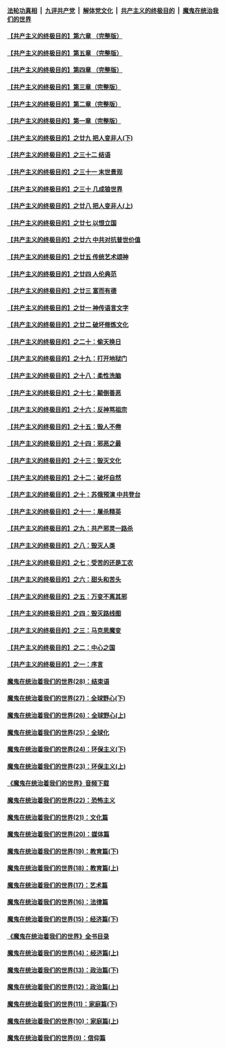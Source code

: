 ####  [法轮功真相](../../../../basic/blob/master/README.md?t=02150302) &nbsp;|&nbsp; [九评共产党](../../../../9ping.md/blob/master/README.md?t=02150302) &nbsp;|&nbsp; [解体党文化](../../../../jtdwh.md/blob/master/README.md?t=02150302)  &nbsp;|&nbsp; [共产主义的终极目的](../../../../gczydzjmd.md/blob/master/README.md?t=02150302) &nbsp;|&nbsp; [魔鬼在统治我们的世界](../../../../mgztzwmdsj.md/blob/master/README.md?t=02150302) 

#### [【共产主义的终极目的】第六章 （完整版）](../pages/nsc422/n11428913.md?t=02150302) 

#### [【共产主义的终极目的】第五章 （完整版）](../pages/nsc422/n11428912.md?t=02150302) 

#### [【共产主义的终极目的】第四章 （完整版）](../pages/nsc422/n11428907.md?t=02150302) 

#### [【共产主义的终极目的】第三章（完整版）](../pages/nsc422/n11428848.md?t=02150302) 

#### [【共产主义的终极目的】第二章（完整版）](../pages/nsc422/n11428831.md?t=02150302) 

#### [【共产主义的终极目的】第一章（完整版）](../pages/nsc422/n11417651.md?t=02150302) 

#### [【共产主义的终极目的】之廿九 把人变非人(下)](../pages/nsc422/n11344140.md?t=02150302) 

#### [【共产主义的终极目的】之三十二 结语](../pages/nsc422/n11360535.md?t=02150302) 

#### [【共产主义的终极目的】之三十一 末世景观](../pages/nsc422/n11351129.md?t=02150302) 

#### [【共产主义的终极目的】之三十 几成狼世界](../pages/nsc422/n11348280.md?t=02150302) 

#### [【共产主义的终极目的】之廿八 把人变非人(上)](../pages/nsc422/n11340492.md?t=02150302) 

#### [【共产主义的终极目的】之廿七 以恨立国](../pages/nsc422/n11336944.md?t=02150302) 

#### [【共产主义的终极目的】之廿六 中共对抗普世价值](../pages/nsc422/n11324785.md?t=02150302) 

#### [【共产主义的终极目的】之廿五 传统艺术颂神](../pages/nsc422/n11296396.md?t=02150302) 

#### [【共产主义的终极目的】之廿四 人伦典范](../pages/nsc422/n11296397.md?t=02150302) 

#### [【共产主义的终极目的】之廿三 富而有德](../pages/nsc422/n11283598.md?t=02150302) 

#### [【共产主义的终极目的】之廿一 神传语言文字](../pages/nsc422/n11263265.md?t=02150302) 

#### [【共产主义的终极目的】之廿二 破坏修炼文化](../pages/nsc422/n11245728.md?t=02150302) 

#### [【共产主义的终极目的】之二十：偷天换日](../pages/nsc422/n11238846.md?t=02150302) 

#### [【共产主义的终极目的】之十九：打开地狱门](../pages/nsc422/n11206376.md?t=02150302) 

#### [【共产主义的终极目的】之十八：柔性洗脑](../pages/nsc422/n11199994.md?t=02150302) 

#### [【共产主义的终极目的】之十七：颠倒善恶](../pages/nsc422/n11179782.md?t=02150302) 

#### [【共产主义的终极目的】之十六：反神骂祖宗](../pages/nsc422/n11166798.md?t=02150302) 

#### [【共产主义的终极目的】之十五：毁人不倦](../pages/nsc422/n11166792.md?t=02150302) 

#### [【共产主义的终极目的】之十四：邪恶之最](../pages/nsc422/n11150249.md?t=02150302) 

#### [【共产主义的终极目的】之十三：毁灭文化](../pages/nsc422/n11135227.md?t=02150302) 

#### [【共产主义的终极目的】之十二：破坏自然](../pages/nsc422/n11135214.md?t=02150302) 

#### [【共产主义的终极目的】之十：苏俄预演 中共登台](../pages/nsc422/n11118424.md?t=02150302) 

#### [【共产主义的终极目的】之十一：屠杀精英](../pages/nsc422/n11118442.md?t=02150302) 

#### [【共产主义的终极目的】之九：共产邪灵一路杀](../pages/nsc422/n11114139.md?t=02150302) 

#### [【共产主义的终极目的】之八：毁灭人类](../pages/nsc422/n11108503.md?t=02150302) 

#### [【共产主义的终极目的】之七：受苦的还是工农](../pages/nsc422/n11101809.md?t=02150302) 

#### [【共产主义的终极目的】之六：甜头和苦头](../pages/nsc422/n11096971.md?t=02150302) 

#### [【共产主义的终极目的】之五：万变不离其邪](../pages/nsc422/n11091285.md?t=02150302) 

#### [【共产主义的终极目的】之四：毁灭路线图](../pages/nsc422/n11086284.md?t=02150302) 

#### [【共产主义的终极目的】之三：马克思魔变](../pages/nsc422/n11061941.md?t=02150302) 

#### [【共产主义的终极目的】之二：中心之国](../pages/nsc422/n11047728.md?t=02150302) 

#### [【共产主义的终极目的】之一：序言](../pages/nsc422/n11086077.md?t=02150302) 

#### [魔鬼在统治着我们的世界(28)：结束语](../pages/nsc422/n10936246.md?t=02150302) 

#### [魔鬼在统治着我们的世界(27)：全球野心(下)](../pages/nsc422/n10928319.md?t=02150302) 

#### [魔鬼在统治着我们的世界(26)：全球野心(上)](../pages/nsc422/n10900318.md?t=02150302) 

#### [魔鬼在统治着我们的世界(25)：全球化](../pages/nsc422/n10788205.md?t=02150302) 

#### [魔鬼在统治着我们的世界(24)：环保主义(下)](../pages/nsc422/n10695307.md?t=02150302) 

#### [魔鬼在统治着我们的世界(23)：环保主义(上)](../pages/nsc422/n10688613.md?t=02150302) 

#### [《魔鬼在统治着我们的世界》音频下载](../pages/nsc422/n10635553.md?t=02150302) 

#### [魔鬼在统治着我们的世界(22)：恐怖主义](../pages/nsc422/n10614727.md?t=02150302) 

#### [魔鬼在统治着我们的世界(21)：文化篇](../pages/nsc422/n10597706.md?t=02150302) 

#### [魔鬼在统治着我们的世界(20)：媒体篇](../pages/nsc422/n10586579.md?t=02150302) 

#### [魔鬼在统治着我们的世界(19)：教育篇(下)](../pages/nsc422/n10564808.md?t=02150302) 

#### [魔鬼在统治着我们的世界(18)：教育篇(上)](../pages/nsc422/n10526970.md?t=02150302) 

#### [魔鬼在统治着我们的世界(17)：艺术篇](../pages/nsc422/n10499093.md?t=02150302) 

#### [魔鬼在统治着我们的世界(16)：法律篇](../pages/nsc422/n10485969.md?t=02150302) 

#### [魔鬼在统治着我们的世界(15)：经济篇(下)](../pages/nsc422/n10469975.md?t=02150302) 

#### [《魔鬼在统治着我们的世界》全书目录](../pages/nsc422/n10464261.md?t=02150302) 

#### [魔鬼在统治着我们的世界(14)：经济篇(上)](../pages/nsc422/n10457370.md?t=02150302) 

#### [魔鬼在统治着我们的世界(13)：政治篇(下)](../pages/nsc422/n10448270.md?t=02150302) 

#### [魔鬼在统治着我们的世界(12)：政治篇(上)](../pages/nsc422/n10444576.md?t=02150302) 

#### [魔鬼在统治着我们的世界(11)：家庭篇(下)](../pages/nsc422/n10440961.md?t=02150302) 

#### [魔鬼在统治着我们的世界(10)：家庭篇(上)](../pages/nsc422/n10435448.md?t=02150302) 

#### [魔鬼在统治着我们的世界(9)：信仰篇](../pages/nsc422/n10432159.md?t=02150302) 

